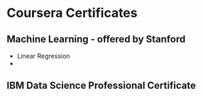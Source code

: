 # Coursera Certificates
## Machine Learning - offered by Stanford
- Linear Regression
- 

## IBM Data Science Professional Certificate
### 
